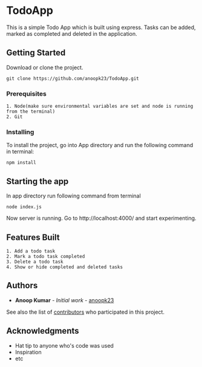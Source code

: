 # TodoApp
This is a simple Todo App which is built using express. Tasks can be added, marked as completed and deleted in the application.

## Getting Started

Download or clone the project.

```
git clone https://github.com/anoopk23/TodoApp.git
```

### Prerequisites


```
1. Node(make sure environmental variables are set and node is running from the terminal)
2. Git
```

### Installing

To install the project, go into App directory and run the following command in terminal:

```
npm install
```



## Starting the app

In app directory run following command from terminal

```
node index.js
```

Now server is running. Go to http://localhost:4000/ and start experimenting.

## Features Built
```
1. Add a todo task
2. Mark a todo task completed
3. Delete a todo task
4. Show or hide completed and deleted tasks
```

## Authors

* **Anoop Kumar** - *Initial work* - [anoopk23](https://github.com/anoopk23)

See also the list of [contributors](https://github.com/your/project/contributors) who participated in this project.


## Acknowledgments

* Hat tip to anyone who's code was used
* Inspiration
* etc


